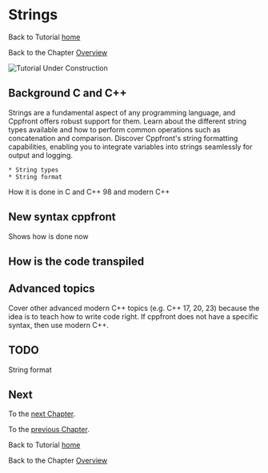 # Strings


Back to Tutorial [home](../README.md)

Back to the Chapter [Overview](Overview.md)

![Tutorial Under Construction](../TutorialUnderConstruction.png)

## Background C and C++

Strings are a fundamental aspect of any programming language, and Cppfront offers robust support for them. Learn about the different string types available and how to perform common operations such as concatenation and comparison. Discover Cppfront's string formatting capabilities, enabling you to integrate variables into strings seamlessly for output and logging.

	* String types
	* String format
	
How it is done in C and C++ 98 and modern C++

## New syntax cppfront

Shows how is done now


## How is the code transpiled

## Advanced topics

Cover other advanced modern C++ topics (e.g. C++ 17, 20, 23) because the idea is to teach how to write code right.
If cppfront does not have a specific syntax, then use modern C++.

## TODO

String format








## Next

To the [next Chapter](../containers/Overview.md).

To the [previous Chapter](Automatic_type.md).

Back to Tutorial [home](../README.md)

Back to the Chapter [Overview](Overview.md)

